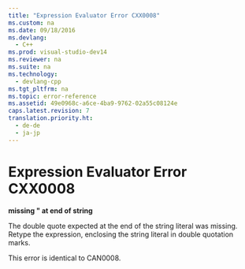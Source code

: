 ```yaml
---
title: "Expression Evaluator Error CXX0008"
ms.custom: na
ms.date: 09/18/2016
ms.devlang: 
  - C++
ms.prod: visual-studio-dev14
ms.reviewer: na
ms.suite: na
ms.technology: 
  - devlang-cpp
ms.tgt_pltfrm: na
ms.topic: error-reference
ms.assetid: 49e0968c-a6ce-4ba9-9762-02a55c08124e
caps.latest.revision: 7
translation.priority.ht: 
  - de-de
  - ja-jp
---
```

# Expression Evaluator Error CXX0008
**missing " at end of string**  
  
 The double quote expected at the end of the string literal was missing. Retype the expression, enclosing the string literal in double quotation marks.  
  
 This error is identical to CAN0008.